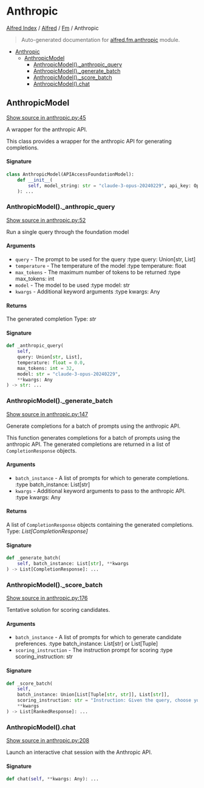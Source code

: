 # Anthropic

[Alfred Index](../../README.md#alfred-index) / [Alfred](../index.md#alfred) / [Fm](./index.md#fm) / Anthropic

> Auto-generated documentation for [alfred.fm.anthropic](../../../alfred/fm/anthropic.py) module.

- [Anthropic](#anthropic)
  - [AnthropicModel](#anthropicmodel)
    - [AnthropicModel()._anthropic_query](#anthropicmodel()_anthropic_query)
    - [AnthropicModel()._generate_batch](#anthropicmodel()_generate_batch)
    - [AnthropicModel()._score_batch](#anthropicmodel()_score_batch)
    - [AnthropicModel().chat](#anthropicmodel()chat)

## AnthropicModel

[Show source in anthropic.py:45](../../../alfred/fm/anthropic.py#L45)

A wrapper for the anthropic API.

This class provides a wrapper for the anthropic API for generating completions.

#### Signature

```python
class AnthropicModel(APIAccessFoundationModel):
    def __init__(
        self, model_string: str = "claude-3-opus-20240229", api_key: Optional[str] = None
    ): ...
```

### AnthropicModel()._anthropic_query

[Show source in anthropic.py:52](../../../alfred/fm/anthropic.py#L52)

Run a single query through the foundation model

#### Arguments

- `query` - The prompt to be used for the query
:type query: Union[str, List]
- `temperature` - The temperature of the model
:type temperature: float
- `max_tokens` - The maximum number of tokens to be returned
:type max_tokens: int
- `model` - The model to be used
:type model: str
- `kwargs` - Additional keyword arguments
:type kwargs: Any

#### Returns

The generated completion
Type: *str*

#### Signature

```python
def _anthropic_query(
    self,
    query: Union[str, List],
    temperature: float = 0.0,
    max_tokens: int = 32,
    model: str = "claude-3-opus-20240229",
    **kwargs: Any
) -> str: ...
```

### AnthropicModel()._generate_batch

[Show source in anthropic.py:147](../../../alfred/fm/anthropic.py#L147)

Generate completions for a batch of prompts using the anthropic API.

This function generates completions for a batch of prompts using the anthropic API.
The generated completions are returned in a list of `CompletionResponse` objects.

#### Arguments

- `batch_instance` - A list of prompts for which to generate completions.
:type batch_instance: List[str]
- `kwargs` - Additional keyword arguments to pass to the anthropic API.
:type kwargs: Any

#### Returns

A list of `CompletionResponse` objects containing the generated completions.
Type: *List[CompletionResponse]*

#### Signature

```python
def _generate_batch(
    self, batch_instance: List[str], **kwargs
) -> List[CompletionResponse]: ...
```

### AnthropicModel()._score_batch

[Show source in anthropic.py:176](../../../alfred/fm/anthropic.py#L176)

Tentative solution for scoring candidates.

#### Arguments

- `batch_instance` - A list of prompts for which to generate candidate preferences.
:type batch_instance: List[str] or List[Tuple]
- `scoring_instruction` - The instruction prompt for scoring
:type scoring_instruction: str

#### Signature

```python
def _score_batch(
    self,
    batch_instance: Union[List[Tuple[str, str]], List[str]],
    scoring_instruction: str = "Instruction: Given the query, choose your answer from [[label_space]]:\nQuery:\n",
    **kwargs
) -> List[RankedResponse]: ...
```

### AnthropicModel().chat

[Show source in anthropic.py:208](../../../alfred/fm/anthropic.py#L208)

Launch an interactive chat session with the Anthropic API.

#### Signature

```python
def chat(self, **kwargs: Any): ...
```